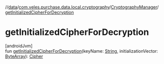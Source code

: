 //[data](../../../index.md)/[com.veles.purchase.data.local.cryptography](../index.md)/[CryptographyManager](index.md)/[getInitializedCipherForDecryption](get-initialized-cipher-for-decryption.md)

# getInitializedCipherForDecryption

[androidJvm]\
fun [getInitializedCipherForDecryption](get-initialized-cipher-for-decryption.md)(keyName: [String](https://kotlinlang.org/api/latest/jvm/stdlib/kotlin/-string/index.html), initializationVector: [ByteArray](https://kotlinlang.org/api/latest/jvm/stdlib/kotlin/-byte-array/index.html)): [Cipher](https://developer.android.com/reference/kotlin/javax/crypto/Cipher.html)
